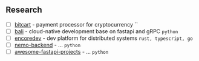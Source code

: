 ## Research

- [ ] [bitcart](https://github.com/bitcart/bitcart/tree/master) - payment processor for cryptocurrency ``
- [ ] [bali](https://github.com/bali-framework/bali) - cloud-native development base on fastapi and gRPC `python`
- [ ] [encoredev](https://github.com/encoredev/encore) - dev platform for distributed systems `rust, typescript, go`
- [ ] [nemo-backend](https://github.com/harshitsinghai77/nemo-backend/) - ... `python`
- [ ] [awesome-fastapi-projects](https://github.com/Kludex/awesome-fastapi-projects) - ... `python`
